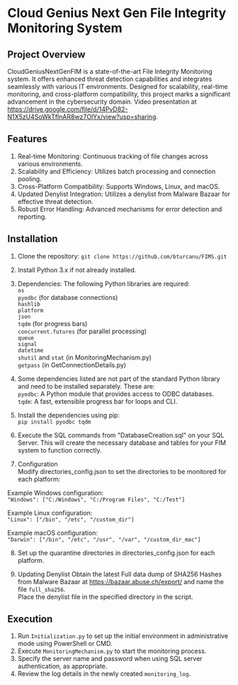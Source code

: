 # Cloud Genius Next Gen File Integrity Monitoring System

## Project Overview
CloudGeniusNextGenFIM is a state-of-the-art File Integrity Monitoring system. It offers enhanced threat detection capabilities and integrates seamlessly with various IT environments. Designed for scalability, real-time monitoring, and cross-platform compatibility, this project marks a significant advancement in the cybersecurity domain. Video presentation at https://drive.google.com/file/d/14PvD82-N1X5zU4SoWkTflnAR8wz7OlYx/view?usp=sharing.

## Features
1. Real-time Monitoring: Continuous tracking of file changes across various environments.
2. Scalability and Efficiency: Utilizes batch processing and connection pooling.
3. Cross-Platform Compatibility: Supports Windows, Linux, and macOS.
4. Updated Denylist Integration: Utilizes a denylist from Malware Bazaar for effective threat detection.
5. Robust Error Handling: Advanced mechanisms for error detection and reporting.

## Installation
1. Clone the repository:
`git clone https://github.com/bturcanu/FIMS.git`

2. Install Python 3.x if not already installed.

3. Dependencies: The following Python libraries are required:  
`os`  
`pyodbc` (for database connections)  
`hashlib`  
`platform`  
`json`  
`tqdm` (for progress bars)  
`concurrent.futures` (for parallel processing)  
`queue`  
`signal`  
`datetime`  
`shutil` and `stat` (in MonitoringMechanism.py)  
`getpass` (in GetConnectionDetails.py)  

4. Some dependencies listed are not part of the standard Python library and need to be installed separately. These are:  
`pyodbc`: A Python module that provides access to ODBC databases.  
`tqdm`: A fast, extensible progress bar for loops and CLI.  

5. Install the dependencies using pip:  
`pip install pyodbc tqdm`

6. Execute the SQL commands from "DatabaseCreation.sql" on your SQL Server. This will create the necessary database and tables for your FIM system to function correctly.

7. Configuration  
Modify directories_config.json to set the directories to be monitored for each platform:

  Example Windows configuration:  
  `"Windows": ["C:/Windows", "C:/Program Files", "C:/Test"]`

  Example Linux configuration:  
  `"Linux": ["/bin", "/etc", "/custom_dir"]`

  Example macOS configuration:  
  `"Darwin": ["/bin", "/etc", "/usr", "/var", "/custom_dir_mac"]`

8. Set up the quarantine directories in directories_config.json for each platform.

9. Updating Denylist
Obtain the latest Full data dump of SHA256 Hashes from Malware Bazaar at https://bazaar.abuse.ch/export/ and name the file `full_sha256`.  
Place the denylist file in the specified directory in the script.

## Execution
1. Run `Initialization.py` to set up the initial environment in administrative mode using PowerShell or CMD.
2. Execute `MonitoringMechanism.py` to start the monitoring process.
3. Specify the server name and password when using SQL server authentication, as appropriate.
4. Review the log details in the newly created `monitoring_log`.
